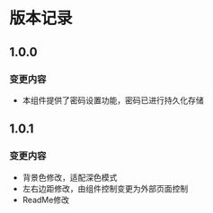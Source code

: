 # 版本记录

## 1.0.0
### 变更内容
- 本组件提供了密码设置功能，密码已进行持久化存储

## 1.0.1
### 变更内容
- 背景色修改，适配深色模式
- 左右边距修改，由组件控制变更为外部页面控制
- ReadMe修改
